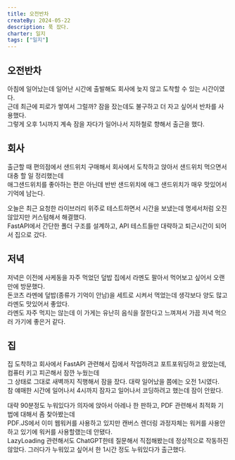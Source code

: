 ```yaml
---
title: 오전반차
createBy: 2024-05-22
description: 푹 잤다.
charter: 일지
tags: ["일지"]
---
```


## 오전반차

아침에 일어났는데 일어난 시간에 출발해도 회사에 늦지 않고 도착할 수 있는 시간이였다.  
근데 최근에 피로가 쌓여서 그럴까? 잠을 잤는데도 불구하고 더 자고 싶어서 반차를 사용했다.  
그렇게 오후 1시까지 계속 잠을 자다가 일어나서 지하철로 향해서 출근을 했다.

## 회사

출근할 때 편의점에서 샌드위치 구매해서 회사에서 도착하고 앉아서 샌드위치 먹으면서 대충 할 일 정리했는데  
애그샌드위치를 좋아하는 편은 아닌데 반반 샌드위치에 애그 샌드위치가 매우 맛있어서 기억에 남는다.

오늘은 최근 요청한 라이브러리 위주로 테스트하면서 시간을 보냈는데 명세서처럼 오진 않았지만 커스텀해서 해결했다.  
FastAPI에서 간단한 폴더 구조를 설계하고, API 테스트들만 대략하고 퇴근시간이 되어서 집으로 갔다.

## 저녁

저녁은 이전에 사케동을 자주 먹었던 덮밥 집에서 라멘도 팔아서 먹어보고 싶어서 오랜만에 방문했다.  
돈코츠 라멘에 덮밥(종류가 기억이 안남)을 세트로 시켜서 먹었는데 생각보다 양도 많고 라멘도 맛있어서 좋았다.  
라멘도 자주 먹지는 않는데 이 가게는 유난히 음식을 잘한다고 느껴져서 가끔 저녁 먹으러 가기에 좋은거 같다.

## 집

집 도착하고 회사에서 FastAPI 관련해서 집에서 작업하려고 포트포워딩하고 왔었는데, 컴퓨터 키고 피곤해서 잠깐 누웠는데  
그 상태로 그대로 새벽까지 직행해서 잠을 잤다. 대략 일어났을 쯤에는 오전 1시였다.  
참 얘매한 시간에 일어나서 4시까지 잠자고 일어나서 코딩하려고 했는데 잠이 안왔다.

대략 90분정도 누워있다가 의자에 앉아서 아레나 한 판하고, PDF 관련해서 최적화 기법에 대해서 좀 찾아봤는데  
PDF.JS에서 이미 웹워커를 사용하고 있지만 캔버스 렌더링 과정자체는 워커를 사용안하고 있기에 워커를 사용할랬는데 안됐다.  
LazyLoading 관련해서도 ChatGPT한테 질문해서 직접해봤는데 정상적으로 작동하진 않았다.
그러다가 누워있고 싶어서 한 1시간 정도 누워있다가 출근했다.
